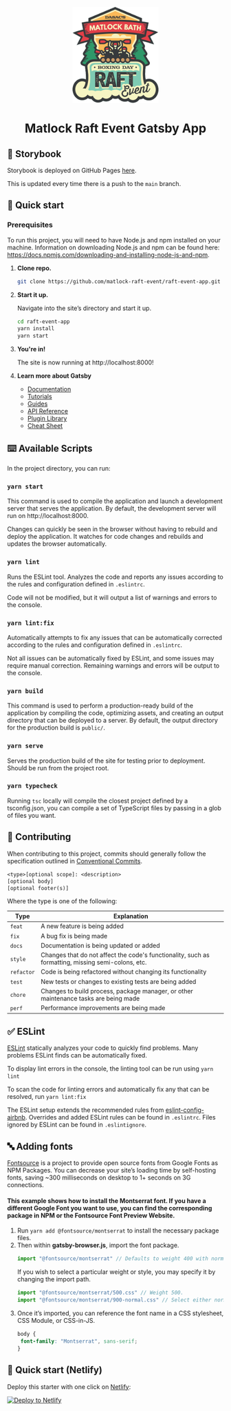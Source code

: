 <p align="center">
<img alt="Gatsby" src="src/images/logo.png" width="200" />
</p>
<h1 align="center">
   Matlock Raft Event Gatsby App
</h1>

## 🎨 Storybook

Storybook is deployed on GitHub Pages [here](https://matlock-raft-event.github.io/raft-event-app/).

This is updated every time there is a push to the `main` branch.

## 🚀 Quick start

### Prerequisites

To run this project, you will need to have Node.js and npm installed on your machine. Information on downloading Node.js
and npm can be found here: https://docs.npmjs.com/downloading-and-installing-node-js-and-npm.

1. **Clone repo.**

   ```sh
   git clone https://github.com/matlock-raft-event/raft-event-app.git
   ```

2. **Start it up.**

   Navigate into the site’s directory and start it up.
   ```sh
   cd raft-event-app
   yarn install
   yarn start
   ```

3. **You're in!**

   The site is now running at http://localhost:8000!


4. **Learn more about Gatsby**

    - [Documentation](https://www.gatsbyjs.com/docs/?utm_source=starter&utm_medium=readme&utm_campaign=minimal-starter-ts)
    - [Tutorials](https://www.gatsbyjs.com/tutorial/?utm_source=starter&utm_medium=readme&utm_campaign=minimal-starter-ts)
    - [Guides](https://www.gatsbyjs.com/tutorial/?utm_source=starter&utm_medium=readme&utm_campaign=minimal-starter-ts)
    - [API Reference](https://www.gatsbyjs.com/docs/api-reference/?utm_source=starter&utm_medium=readme&utm_campaign=minimal-starter-ts)
    - [Plugin Library](https://www.gatsbyjs.com/plugins?utm_source=starter&utm_medium=readme&utm_campaign=minimal-starter-ts)
    - [Cheat Sheet](https://www.gatsbyjs.com/docs/cheat-sheet/?utm_source=starter&utm_medium=readme&utm_campaign=minimal-starter-ts)

## ⌨️ Available Scripts

In the project directory, you can run:

### `yarn start`

This command is used to compile the application and launch a development server that serves the application. By
default, the development server will run on http://localhost:8000.

Changes can quickly be seen in the browser without having to rebuild and deploy the application. It watches for code
changes and rebuilds and updates the browser automatically.

### `yarn lint`

Runs the ESLint tool. Analyzes the code and reports any issues according to the rules and configuration defined
in `.eslintrc`.

Code will not be modified, but it will output a list of warnings and errors to the console.

### `yarn lint:fix`

Automatically attempts to fix any issues that can be automatically corrected according to the rules and configuration
defined in `.eslintrc`.

Not all issues can be automatically fixed by ESLint, and some issues may require manual correction. Remaining warnings
and errors will be output to the console.

### `yarn build`

This command is used to perform a production-ready build of the application by compiling the code, optimizing assets,
and creating an output directory that can be deployed to a server. By default, the output directory for the production
build is `public/`.

### `yarn serve`

Serves the production build of the site for testing prior to deployment. Should be run from the project root.

### `yarn typecheck`

Running `tsc` locally will compile the closest project defined by a tsconfig.json, you can compile a set of TypeScript
files by passing in a glob of files you want.

## 📃 Contributing

When contributing to this project, commits should generally follow the specification outlined
in [Conventional Commits](https://www.conventionalcommits.org/en/v1.0.0/#summary).

```text
<type>[optional scope]: <description>
[optional body]
[optional footer(s)]
```

Where the type is one of the following:

| Type       | Explanation                                                                                        |
|------------|----------------------------------------------------------------------------------------------------|
| `feat`     | A new feature is being added                                                                       |
| `fix`      | A bug fix is being made                                                                            |
| `docs`     | Documentation is being updated or added                                                            |
| `style`    | Changes that do not affect the code's functionality, such as formatting, missing semi-colons, etc. |
| `refactor` | Code is being refactored without changing its functionality                                        |
| `test`     | New tests or changes to existing tests are being added                                             |
| `chore`    | Changes to build process, package manager, or other maintenance tasks are being made               |
| `perf`     | Performance improvements are being made                                                            |

## ✅ ESLint

[ESLint](https://eslint.org) statically analyzes your code to quickly find problems. Many problems ESLint finds can be
automatically fixed.

To display lint errors in the console, the linting tool can be run using `yarn lint`

To scan the code for linting errors and automatically fix any that can be resolved, run `yarn lint:fix`

The ESLint setup extends the recommended rules
from [eslint-config-airbnb](https://www.npmjs.com/package/eslint-config-airbnb). Overrides and added
ESLint rules can be found in `.eslintrc`.
Files ignored by ESLint can be found in `.eslintignore`.

## 🔤 Adding fonts

[Fontsource](https://fontsource.org/fonts) is a project to provide open source fonts from Google Fonts as NPM Packages.
You can decrease your site’s loading time by self-hosting fonts, saving ~300 milliseconds on desktop to 1+ seconds on 3G
connections.

#### This example shows how to install the Montserrat font. If you have a different Google Font you want to use, you can find the corresponding package in NPM or the Fontsource Font Preview Website.

1. Run `yarn add @fontsource/montserrat` to install the necessary package files.
2. Then within **gatsby-browser.js**, import the font package.
   ```js
   import "@fontsource/montserrat" // Defaults to weight 400 with normal variant.
   ```
   If you wish to select a particular weight or style, you may specify it by changing the import path.
   ```js
   import "@fontsource/montserrat/500.css" // Weight 500.
   import "@fontsource/montserrat/900-normal.css" // Select either normal or italic.
   ```
3. Once it’s imported, you can reference the font name in a CSS stylesheet, CSS Module, or CSS-in-JS.
   ```css
   body {
    font-family: "Montserrat", sans-serif;
   }
   ```

## 🚀 Quick start (Netlify)

Deploy this starter with one click on [Netlify](https://app.netlify.com/signup):

[<img src="https://www.netlify.com/img/deploy/button.svg" alt="Deploy to Netlify" />](https://app.netlify.com/start/deploy?repository=https://github.com/gatsbyjs/gatsby-starter-minimal-ts)
